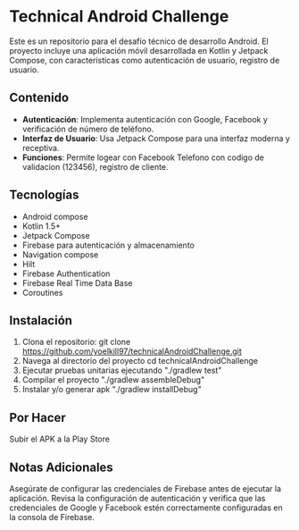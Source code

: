 # Technical Android Challenge

Este es un repositorio para el desafío técnico de desarrollo Android. El proyecto incluye una aplicación móvil desarrollada en Kotlin y Jetpack Compose, con características como autenticación de usuario, registro de usuario.

## Contenido

- **Autenticación**: Implementa autenticación con Google, Facebook y verificación de número de teléfono.
- **Interfaz de Usuario**: Usa Jetpack Compose para una interfaz moderna y receptiva.
- **Funciones**: Permite logear con Facebook Telefono con codigo de validacion (123456), registro de cliente.

## Tecnologías

- Android compose
- Kotlin 1.5+
- Jetpack Compose
- Firebase para autenticación y almacenamiento
- Navigation compose
- Hilt
- Firebase Authentication
- Firebase Real Time Data Base
- Coroutines

## Instalación

1. Clona el repositorio:
  git clone https://github.com/yoelkill97/technicalAndroidChallenge.git
2. Navega al directorio del proyecto
   cd technicalAndroidChallenge
3. Ejecutar pruebas unitarias ejecutando "./gradlew test"
4. Compilar el proyecto "./gradlew assembleDebug"
5. Instalar y/o generar apk "./gradlew installDebug"


## Por Hacer
 Subir el APK a la Play Store

## Notas Adicionales

Asegúrate de configurar las credenciales de Firebase antes de ejecutar la aplicación.
Revisa la configuración de autenticación y verifica que las credenciales de Google y Facebook estén correctamente configuradas en la consola de Firebase.
